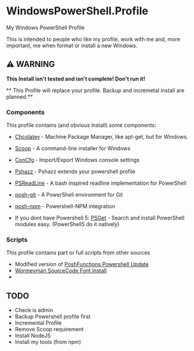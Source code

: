 # WindowsPowerShell.Profile
My Windows PowerShell Profile

This is intended to people who like my profile, work with me and, more important, me when format or install a new Windows.

## :warning: WARNING
**This Install isn't tested and isn't complete! Don't run it!**

** This Profile will replace your profile. Backup and incremetal install are planned.**

### Components
This profile contains (and obvious install) some components:
- [Chcolatey](https://chocolatey.org/) - Machine Package Manager, like apt-get, but for Windows.
- [Scoop](http://scoop.sh/) - A command-line installer for Windows
- [ConCfg](https://github.com/lukesampson/concfg) - Import/Export Windows console settings 
- [Pshazz](https://github.com/lukesampson/pshazz) - Pshazz extends your powershell profile
- [PSReadLine](https://github.com/lzybkr/PSReadLine/) -  A bash inspired readline implementation for PowerShell 
- [posh-git](http://dahlbyk.github.io/posh-git/) - A PowerShell environment for Git
- [posh-npm](https://github.com/MSOpenTech/posh-npm) - Powershell-NPM integration 

- If you dont have Powershell 5: [PSGet](http://psget.net/) - Search and install PowerShell modules easy. (PowerShell5 do it natively)

### Scripts
This profile contains part or full scripts from other sources
- Modified version of [PoshFunctions Powershell Update](https://github.com/kilasuit/PoshFunctions)
- [Wormeyman SourceCode Font Install](https://gist.github.com/wormeyman/9041798)
- 

## TODO
- Check is admin
- Backup Powershell profile first
- Incremental Profile
- Remove Scoop requirement
- Install NodeJS
- Install my tools (from npm)
